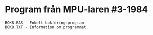# Program från MPU-laren #3-1984
```
BOK8.BAS - Enkelt bokföringsprogram
BOK8.TXT - Information om programmet.
```